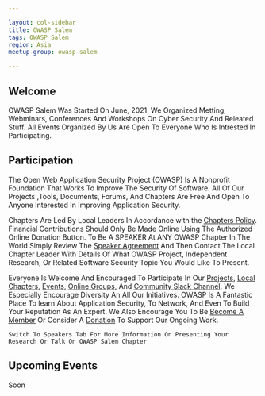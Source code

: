 ```yaml
---

layout: col-sidebar
title: OWASP Salem
tags: OWASP Salem
region: Asia
meetup-group: owasp-salem

---
```


## Welcome
OWASP Salem Was Started On June, 2021. We Organized Metting, Webminars, Conferences And Workshops On Cyber Security And Releated Stuff. All Events Organized By Us Are Open To Everyone Who Is Intrested In Participating. 

## Participation
The Open Web Application Security Project (OWASP) Is A Nonprofit Foundation That Works To Improve The Security Of Software. All Of Our Projects ,Tools, Documents, Forums, And Chapters Are Free And Open To Anyone Interested In Improving Application Security. 

Chapters Are Led By Local Leaders In Accordance with the [Chapters Policy](/www-policy/operational/chapters). Financial Contributions Should Only Be Made Online Using The Authorized Online Donation Button. To Be A SPEAKER At ANY OWASP Chapter In The World Simply Review The [Speaker Agreement](/www-policy/legal/speaker-agreement) And Then Contact The Local Chapter Leader With Details Of What OWASP Project, Independent Research, Or Related Software Security Topic You Would Like To Present.

Everyone Is Welcome And Encouraged To Participate In Our [Projects](/projects/), [Local Chapters](/chapters/), [Events](/events/), [Online Groups](https://groups.google.com/a/owasp.com/), And [Community Slack Channel](https://owasp.slack.com/). We Especially Encourage Diversity An All Our Initiatives. OWASP Is A Fantastic Place To learn About Application Security, To Network, And Even To Build Your Reputation As An Expert. We Also Encourage You To Be [Become A Member](/membership/) Or Consider A [Donation](/donate/) To Support Our Ongoing Work.

```Switch To Speakers Tab For More Information On Presenting Your Research Or Talk On OWASP Salem Chapter```

## Upcoming Events

Soon

